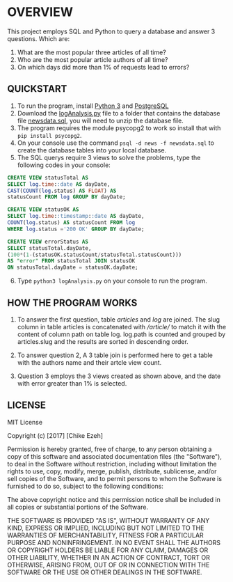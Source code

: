 # **OVERVIEW**

This project employs SQL and Python to query a database and answer 3 questions.
Which are:
1. What are the most popular three articles of all time?
2. Who are the most popular article authors of all time?
3. On which days did more than 1% of requests lead to errors?

## **QUICKSTART**

1. To run the program, install [Python 3](https://www.python.org/downloads/) and [PostgreSQL](https://www.postgresql.org/download/)
2. Download the [logAnalysis.py](https://github.com/chikeezeh/Project_Log_Analysis/blob/master/logAnalysis.py) file to a folder that contains the database file [newsdata.sql](https://d17h27t6h515a5.cloudfront.net/topher/2016/August/57b5f748_newsdata/newsdata.zip), you will need to unzip the database file.
3. The program requires the module psycopg2 to work so install that with ```pip install psycopg2```.
4. On your console use the command ```psql -d news -f newsdata.sql``` to create the database tables into your local database.
5. The SQL querys require 3 views to solve the problems, type the following codes in your console:

```SQL
CREATE VIEW statusTotal AS 
SELECT log.time::date AS dayDate,
CAST(COUNT(log.status) AS FLOAT) AS 
statusCount FROM log GROUP BY dayDate;
```

```SQL
CREATE VIEW statusOK AS 
SELECT log.time::timestamp::date AS dayDate, 
COUNT(log.status) AS statusCount FROM log 
WHERE log.status ='200 OK' GROUP BY dayDate;
```

```SQL
CREATE VIEW errorStatus AS 
SELECT statusTotal.dayDate,
(100*(1-(statusOK.statusCount/statusTotal.statusCount))) 
AS "error" FROM statusTotal JOIN statusOK 
ON statusTotal.dayDate = statusOK.dayDate;
```

6. Type ```python3 logAnalysis.py``` on your console to run the program.

## **HOW THE PROGRAM WORKS**
1. To answer the first question, table *articles* and *log* are joined. The slug column in table articles is concatenated with */article/* to match it with the content of column path on table log. log.path is counted and grouped by articles.slug and the results are sorted in descending order.

2. To answer question 2, A 3 table join is performed here to get a table with the authors name and their artcle view count.

3. Question 3 employs the 3 views created as shown above, and the date with error greater than 1% is selected. 

## **LICENSE**
MIT License

Copyright (c) [2017] [Chike Ezeh]

Permission is hereby granted, free of charge, to any person obtaining a copy
of this software and associated documentation files (the "Software"), to deal
in the Software without restriction, including without limitation the rights
to use, copy, modify, merge, publish, distribute, sublicense, and/or sell
copies of the Software, and to permit persons to whom the Software is
furnished to do so, subject to the following conditions:

The above copyright notice and this permission notice shall be included in all
copies or substantial portions of the Software.

THE SOFTWARE IS PROVIDED "AS IS", WITHOUT WARRANTY OF ANY KIND, EXPRESS OR
IMPLIED, INCLUDING BUT NOT LIMITED TO THE WARRANTIES OF MERCHANTABILITY,
FITNESS FOR A PARTICULAR PURPOSE AND NONINFRINGEMENT. IN NO EVENT SHALL THE
AUTHORS OR COPYRIGHT HOLDERS BE LIABLE FOR ANY CLAIM, DAMAGES OR OTHER
LIABILITY, WHETHER IN AN ACTION OF CONTRACT, TORT OR OTHERWISE, ARISING FROM,
OUT OF OR IN CONNECTION WITH THE SOFTWARE OR THE USE OR OTHER DEALINGS IN THE
SOFTWARE.
